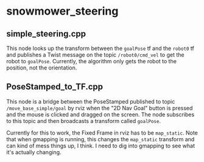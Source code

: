snowmower_steering
==================

simple_steering.cpp
--------

This node looks up the transform between the `goalPose` tf and the `robot0` tf and publishes a Twist message on the topic `/robot0/cmd_vel` to get the robot to `goalPose`. Currently, the algorithm only gets the robot to the position, not the orientation.

PoseStamped_to_TF.cpp
--------

This node is a bridge between the PoseStamped published to topic `/move_base_simple/goal` by rviz when the "2D Nav Goal" button is pressed and the mouse is clicked and dragged on the screen. The node subscribes to this topic and then broadcasts a transform called `goalPose`.

Currently for this to work, the Fixed Frame in rviz has to be `map_static`. Note that when gmapping is running, this changes the `map_static` transform and can kind of mess things up, I think. I need to dig into gmapping to see what it's actually changing.
